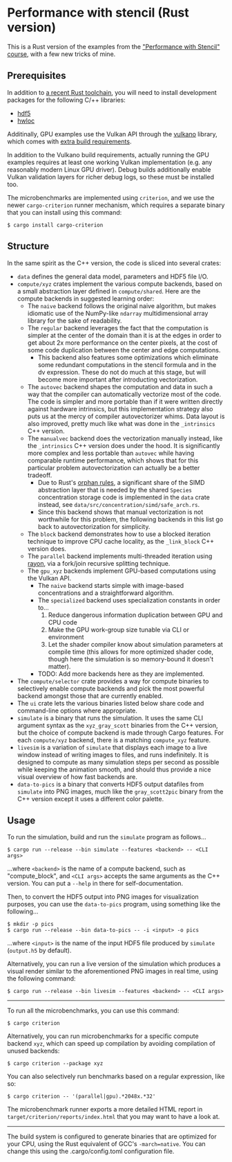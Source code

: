 # Performance with stencil (Rust version)

This is a Rust version of the examples from the ["Performance with Stencil"
course](https://lappweb.in2p3.fr/~paubert/PERFORMANCE_WITH_STENCIL/index.html),
with a few new tricks of mine.

## Prerequisites

In addition to [a recent Rust toolchain](https://www.rust-lang.org/learn/get-started),
you will need to install development packages for the following C/++ libraries:

- [hdf5](https://github.com/aldanor/hdf5-rust#compatibility)
- [hwloc](https://github.com/Ichbinjoe/hwloc2-rs#prerequisites)

Additinally, GPU examples use the Vulkan API through the
[vulkano](https://docs.rs/vulkano) library, which comes with [extra build
requirements](https://github.com/vulkano-rs/vulkano#setup-and-troubleshooting).

In addition to the Vulkano build requirements, actually running the GPU examples
requires at least one working Vulkan implementation (e.g. any reasonably modern
Linux GPU driver). Debug builds additionally enable Vulkan validation layers
for richer debug logs, so these must be installed too.

The microbenchmarks are implemented using `criterion`, and we use the newer
`cargo-criterion` runner mechanism, which requires a separate binary that you
can install using this command:

```
$ cargo install cargo-criterion
```

## Structure

In the same spirit as the C++ version, the code is sliced into several crates:

- `data` defines the general data model, parameters and HDF5 file I/O.
- `compute/xyz` crates implement the various compute backends, based on a small
  abstraction layer defined in `compute/shared`. Here are the compute backends
  in suggested learning order:
    * The `naive` backend follows the original naive algorithm, but makes
      idiomatic use of the NumPy-like `ndarray` multidimensional array library
      for the sake of readability.
    * The `regular` backend leverages the fact that the computation is simpler
      at the center of the domain than it is at the edges in order to get about
      2x more performance on the center pixels, at the cost of some code
      duplication between the center and edge computations.
        - This backend also features some optimizations which eliminate some
          redundant computations in the stencil formula and in the dv expression.
          These do not do much at this stage, but will become more important
          after introducting vectorization.
    * The `autovec` backend shapes the computation and data in such a way that
      the compiler can automatically vectorize most of the code. The code is
      simpler and more portable than if it were written directly against hardware
      intrinsics, but this implementation strategy also puts us at the mercy of
      compiler autovectorizer whims. Data layout is also improved, pretty much
      like what was done in the `_intrinsics` C++ version.
    * The `manualvec` backend does the vectorization manually instead, like the
      `_intrinsics` C++ version does under the hood. It is significantly more
      complex and less portable than `autovec` while having comparable runtime
      performance, which shows that for this particular problem
      autovectorization can actually be a better tradeoff.
        * Due to Rust's [orphan rules](https://github.com/Ixrec/rust-orphan-rules),
          a significant share of the SIMD abstraction layer that is needed by
          the shared `Species` concentration storage code is implemented in the
          `data` crate instead, see `data/src/concentration/simd/safe_arch.rs`.
        * Since this backend shows that manual vectorization is not worthwhile
          for this problem, the following backends in this list go back to
          autovectorization for simplicity.
    * The `block` backend demonstrates how to use a blocked iteration technique
      to improve CPU cache locality, as the `_link_block` C++ version does.
    * The `parallel` backend implements multi-threaded iteration using
      [rayon](https://docs.rs/rayon), via a fork/join recursive splitting
      technique.
    * The `gpu_xyz` backends implement GPU-based computations using the Vulkan
      API.
        * The `naive` backend starts simple with image-based concentrations
          and a straightforward algorithm.
        * The `specialized` backend uses specialization constants in order to...
          1. Reduce dangerous information duplication between GPU and CPU code
          2. Make the GPU work-group size tunable via CLI or environment
          3. Let the shader compiler know about simulation parameters at
             compile time (this allows for more optimized shader code, though
             here the simulation is so memory-bound it doesn't matter).
        * TODO: Add more backends here as they are implemented.
- The `compute/selector` crate provides a way for compute binaries to
  selectively enable compute backends and pick the most powerful backend
  amongst those that are currently enabled.
- The `ui` crate lets the various binaries listed below share code and
  command-line options where appropriate.
- `simulate` is a binary that runs the simulation. It uses the same CLI argument
  syntax as the `xyz_gray_scott` binaries from the C++ version, but the
  choice of compute backend is made through Cargo features. For each
  `compute/xyz` backend, there is a matching `compute_xyz` feature.
- `livesim` is a variation of `simulate` that displays each image to a live
  window instead of writing images to files, and runs indefinitely. It is
  designed to compute as many simulation steps per second as possible while
  keeping the animation smooth, and should thus provide a nice visual overview
  of how fast backends are.
- `data-to-pics` is a binary that converts HDF5 output datafiles from `simulate`
  into PNG images, much like the `gray_scott2pic` binary from the C++ version
  except it uses a different color palette.

## Usage

To run the simulation, build and run the `simulate` program as follows...

```
$ cargo run --release --bin simulate --features <backend> -- <CLI args>
```

...where `<backend>` is the name of a compute backend, such as "compute_block",
and `<CLI args>` accepts the same arguments as the C++ version. You can put
a `--help` in there for self-documentation.

Then, to convert the HDF5 output into PNG images for visualization purposes, you
can use the `data-to-pics` program, using something like the following...

```
$ mkdir -p pics
$ cargo run --release --bin data-to-pics -- -i <input> -o pics
```

...where `<input>` is the name of the input HDF5 file produced by `simulate`
(`output.h5` by default).

Alternatively, you can run a live version of the simulation which produces a
visual render similar to the aforementioned PNG images in real time, using the
following command:

```
$ cargo run --release --bin livesim --features <backend> -- <CLI args>
```

---

To run all the microbenchmarks, you can use this command:

```
$ cargo criterion
```

Alternatively, you can run microbenchmarks for a specific compute backend `xyz`,
which can speed up compilation by avoiding compilation of unused backends:

```
$ cargo criterion --package xyz
```

You can also selectively run benchmarks based on a regular expression, like so:

```
$ cargo criterion -- '(parallel|gpu).*2048x.*32'
```

The microbenchmark runner exports a more detailed HTML report in
`target/criterion/reports/index.html` that you may want to have a look at.

---

The build system is configured to generate binaries that are optimized for your
CPU, using the Rust equivalent of GCC's `-march=native`. You can change this
using the .cargo/config.toml configuration file.
